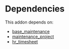# Dependencies

This addon depends on:

- [base_maintenance](../../../../odoo-bringout-oca-maintenance-base_maintenance)
- [maintenance_project](../../../../odoo-bringout-oca-maintenance-maintenance_project)
- [hr_timesheet](../../../../../oca-ocb-hr/odoo-bringout-oca-ocb-hr_timesheet)
